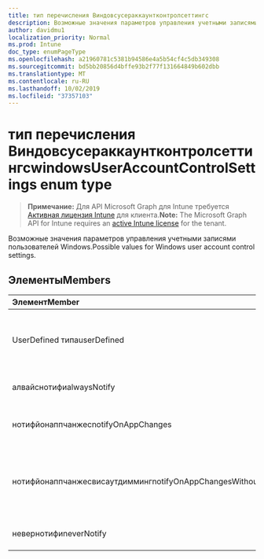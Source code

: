 ```yaml
---
title: тип перечисления Виндовсусераккаунтконтролсеттингс
description: Возможные значения параметров управления учетными записями пользователей Windows.
author: davidmu1
localization_priority: Normal
ms.prod: Intune
doc_type: enumPageType
ms.openlocfilehash: a21960781c5381b94586e4a5b54cf4c5db349308
ms.sourcegitcommit: bd5bb20856d4bffe93b2f77f131664849b602dbb
ms.translationtype: MT
ms.contentlocale: ru-RU
ms.lasthandoff: 10/02/2019
ms.locfileid: "37357103"
---
```

# <a name="windowsuseraccountcontrolsettings-enum-type"></a><span data-ttu-id="bb52c-103">тип перечисления Виндовсусераккаунтконтролсеттингс</span><span class="sxs-lookup"><span data-stu-id="bb52c-103">windowsUserAccountControlSettings enum type</span></span>

> <span data-ttu-id="bb52c-104">**Примечание:** Для API Microsoft Graph для Intune требуется [Активная лицензия Intune](https://go.microsoft.com/fwlink/?linkid=839381) для клиента.</span><span class="sxs-lookup"><span data-stu-id="bb52c-104">**Note:** The Microsoft Graph API for Intune requires an [active Intune license](https://go.microsoft.com/fwlink/?linkid=839381) for the tenant.</span></span>

<span data-ttu-id="bb52c-105">Возможные значения параметров управления учетными записями пользователей Windows.</span><span class="sxs-lookup"><span data-stu-id="bb52c-105">Possible values for Windows user account control settings.</span></span>

## <a name="members"></a><span data-ttu-id="bb52c-106">Элементы</span><span class="sxs-lookup"><span data-stu-id="bb52c-106">Members</span></span>
|<span data-ttu-id="bb52c-107">Элемент</span><span class="sxs-lookup"><span data-stu-id="bb52c-107">Member</span></span>|<span data-ttu-id="bb52c-108">Значение</span><span class="sxs-lookup"><span data-stu-id="bb52c-108">Value</span></span>|<span data-ttu-id="bb52c-109">Описание</span><span class="sxs-lookup"><span data-stu-id="bb52c-109">Description</span></span>|
|:---|:---|:---|
|<span data-ttu-id="bb52c-110">UserDefined типа</span><span class="sxs-lookup"><span data-stu-id="bb52c-110">userDefined</span></span>|<span data-ttu-id="bb52c-111">нуль</span><span class="sxs-lookup"><span data-stu-id="bb52c-111">0</span></span>|<span data-ttu-id="bb52c-112">Пользователь определен, значение по умолчанию, без намерения.</span><span class="sxs-lookup"><span data-stu-id="bb52c-112">User Defined, default value, no intent.</span></span>|
|<span data-ttu-id="bb52c-113">алвайснотифи</span><span class="sxs-lookup"><span data-stu-id="bb52c-113">alwaysNotify</span></span>|<span data-ttu-id="bb52c-114">1,1</span><span class="sxs-lookup"><span data-stu-id="bb52c-114">1</span></span>|<span data-ttu-id="bb52c-115">Всегда уведомлять.</span><span class="sxs-lookup"><span data-stu-id="bb52c-115">Always notify.</span></span>|
|<span data-ttu-id="bb52c-116">нотифйонаппчанжес</span><span class="sxs-lookup"><span data-stu-id="bb52c-116">notifyOnAppChanges</span></span>|<span data-ttu-id="bb52c-117">2</span><span class="sxs-lookup"><span data-stu-id="bb52c-117">2</span></span>|<span data-ttu-id="bb52c-118">Уведомление об изменениях приложения.</span><span class="sxs-lookup"><span data-stu-id="bb52c-118">Notify on app changes.</span></span>|
|<span data-ttu-id="bb52c-119">нотифйонаппчанжесвисаутдимминг</span><span class="sxs-lookup"><span data-stu-id="bb52c-119">notifyOnAppChangesWithoutDimming</span></span>|<span data-ttu-id="bb52c-120">4</span><span class="sxs-lookup"><span data-stu-id="bb52c-120">3</span></span>|<span data-ttu-id="bb52c-121">Уведомлять об изменениях приложений без затенения рабочего стола.</span><span class="sxs-lookup"><span data-stu-id="bb52c-121">Notify on app changes without dimming desktop.</span></span>|
|<span data-ttu-id="bb52c-122">невернотифи</span><span class="sxs-lookup"><span data-stu-id="bb52c-122">neverNotify</span></span>|<span data-ttu-id="bb52c-123">SP4</span><span class="sxs-lookup"><span data-stu-id="bb52c-123">4</span></span>|<span data-ttu-id="bb52c-124">Никогда не уведомлять.</span><span class="sxs-lookup"><span data-stu-id="bb52c-124">Never notify.</span></span>|




